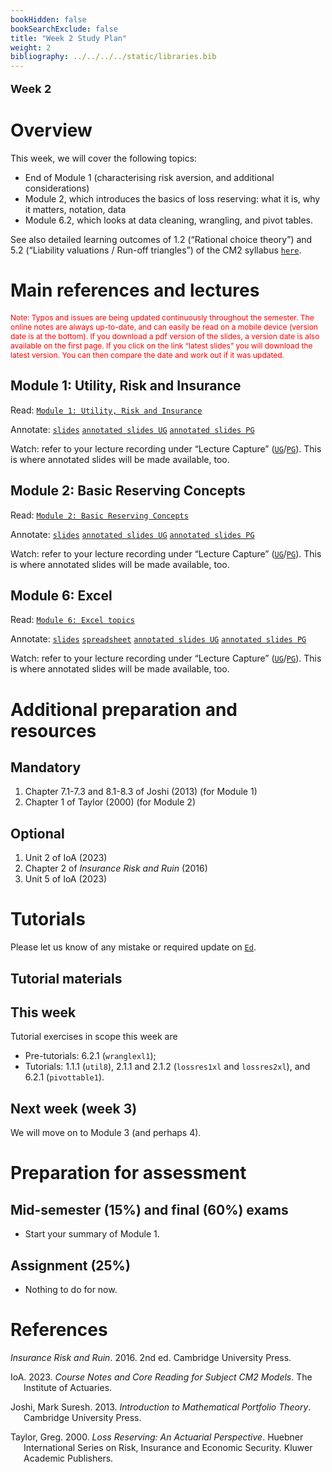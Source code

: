 ```yaml
---
bookHidden: false
bookSearchExclude: false
title: "Week 2 Study Plan"
weight: 2
bibliography: ../../../../static/libraries.bib
---
```


<p style="font-size:18px;font-weight:bold;">
Week 2
</p>

# Overview

This week, we will cover the following topics:

- End of Module 1 (characterising risk aversion, and additional considerations)
- Module 2, which introduces the basics of loss reserving: what it is, why it matters, notation, data
- Module 6.2, which looks at data cleaning, wrangling, and pivot tables.

See also detailed learning outcomes of 1.2 (“Rational choice theory”) and 5.2 (“Liability valuations / Run-off triangles”) of the CM2 syllabus [`here`](../../0-subject-guide/SILO).

<!-- Here is the end of week 1 video, which introduces week 2: -->
<!--  -->
<!-- <iframe height="420" width="640" allowfullscreen frameborder=0 src="https://echo360.net.au/media/2082fb0b-ecb8-41ba-9937-27b1048f9c06/public?autoplay=false&automute=false"></iframe> -->
<!--  -->
<!-- <p style="font-size:10px;color: rgb(252, 156, 249);"> If you wish to watch the embedded videos from Lecture Capture, you need to have logged in and <a href="https://canvas.lms.unimelb.edu.au/courses/150864/external_tools/701">entered Lecture Capture</a> via Canvas once for each session. This is to restrict access to students enrolled at the University of Melbourne only. </p> -->

# Main references and lectures

<p style="font-size:12px;color: rgb(255, 0, 0);">
Note: Typos and issues are being updated continuously throughout the semester. The online notes are always up-to-date, and can easily be read on a mobile device (version date is at the bottom). If you download a pdf version of the slides, a version date is also available on the first page. If you click on the link “latest slides” you will download the latest version. You can then compare the date and work out if it was updated.
</p>

## Module 1: Utility, Risk and Insurance

Read: [`Module 1: Utility, Risk and Insurance`](../../1-utility/m1-risk-insurance/)

Annotate: [`slides`](../../../output/24-Top-M1-lec.pdf)
[`annotated slides UG`](https://canvas.lms.unimelb.edu.au/courses/183926/modules) [`annotated slides PG`](https://canvas.lms.unimelb.edu.au/courses/181779/modules)

Watch: refer to your lecture recording under “Lecture Capture” ([`UG`](https://canvas.lms.unimelb.edu.au/courses/183926/external_tools/701)/[`PG`](https://canvas.lms.unimelb.edu.au/courses/181779/external_tools/701)). This is where annotated slides will be made available, too.

## Module 2: Basic Reserving Concepts

Read: [`Module 2: Basic Reserving Concepts`](../../2-reserving/m2-basic-reserving-concepts/)

Annotate: [`slides`](../../../output/24-Top-M2-lec.pdf)
[`annotated slides UG`](https://canvas.lms.unimelb.edu.au/courses/183926/modules) [`annotated slides PG`](https://canvas.lms.unimelb.edu.au/courses/181779/modules)

Watch: refer to your lecture recording under “Lecture Capture” ([`UG`](https://canvas.lms.unimelb.edu.au/courses/183926/external_tools/701)/[`PG`](https://canvas.lms.unimelb.edu.au/courses/181779/external_tools/701)). This is where annotated slides will be made available, too.

## Module 6: Excel

Read: [`Module 6: Excel topics`](../../3-excel/m6-excel)

Annotate: [`slides`](../../../output/24-Top-M6-lec.pdf) [`spreadsheet`](https://canvas.lms.unimelb.edu.au/courses/220261/modules/items/5960390)
[`annotated slides UG`](https://canvas.lms.unimelb.edu.au/courses/183926/modules) [`annotated slides PG`](https://canvas.lms.unimelb.edu.au/courses/181779/modules)

Watch: refer to your lecture recording under “Lecture Capture” ([`UG`](https://canvas.lms.unimelb.edu.au/courses/183926/external_tools/701)/[`PG`](https://canvas.lms.unimelb.edu.au/courses/181779/external_tools/701)). This is where annotated slides will be made available, too.

# Additional preparation and resources

## Mandatory

1.  Chapter 7.1-7.3 and 8.1-8.3 of Joshi (2013) (for Module 1)
2.  Chapter 1 of Taylor (2000) (for Module 2)

## Optional

1.  Unit 2 of IoA (2023)
2.  Chapter 2 of *Insurance Risk and Ruin* (2016)
3.  Unit 5 of IoA (2023)

# Tutorials

Please let us know of any mistake or required update on [`Ed`](https://canvas.lms.unimelb.edu.au/courses/220261/external_tools/5837?display=borderless).

<!-- ## Pre-Tutorial work -->
<!-- Please study those questions **before** the tutorial. -->
<!-- Pre-Tutorial exercises are available in the [``Pre-Tutorial book``](https://canvas.lms.unimelb.edu.au/courses/173733/modules/items/4464391), which already includes solutions. It is recommended to attempt the questions *before* looking at the solutions -->

## Tutorial materials

<!-- Some questions have been especially selected for the tutorials. Students should review and attempt those questions ***prior to their scheduled tutorial***, after they complete the pre-tutorial work.  -->
<!-- The [``Tutorial book``]() includes all questions for the whole semester already, but solutions will only be added sequentially at the end of each week, as we work our way through the set. -->
<!-- Note that solutions will be gradually added to that same document. Hence it is not recommended to print it, as it will regularly change (typos will also dynamically be corrected). -->

## This week

Tutorial exercises in scope this week are

- Pre-tutorials: 6.2.1 (`wranglexl1`);
- Tutorials: 1.1.1 (`util8`), 2.1.1 and 2.1.2 (`lossres1xl` and `lossres2xl`), and 6.2.1 (`pivottable1`).

<!-- Here is the recording available for Week 1 from William: -->
<!--  -->
<!-- <iframe height="420" width="640" allowfullscreen frameborder=0 src="https://echo360.net.au/media/986498e7-d7fa-42c4-8af0-492f068f4ccd/public?autoplay=false&automute=false"></iframe> -->
<!--  -->
<!-- Here is the recording available for Week 1 from Eric: -->
<!--  -->
<!-- <iframe height="420" width="640" allowfullscreen frameborder=0 src="https://echo360.net.au/media/a5dc442a-1e84-49c8-b317-3f4eb4c1cfa0/public?autoplay=false&automute=false"></iframe> -->
<!--  -->
<!-- <p style="font-size:10px;color: rgb(252, 156, 249);"> If you wish to watch the embedded videos from Lecture Capture, you need to have logged in and <a href="https://canvas.lms.unimelb.edu.au/courses/145406/external_tools/701">entered Lecture Capture</a> via Canvas once for each session. This is to restrict access to students enrolled at the University of Melbourne only. </p> -->

## Next week (week 3)

We will move on to Module 3 (and perhaps 4).

# Preparation for assessment

## Mid-semester (15%) and final (60%) exams

<!-- install.packages("devtools") -->
<!-- devtools::install_github("hadley/emo") -->

- Start your summary of Module 1.

## Assignment (25%)

- Nothing to do for now.

# References

<div id="refs" class="references csl-bib-body hanging-indent" entry-spacing="0">

<div id="ref-Dic16" class="csl-entry">

*Insurance Risk and Ruin*. 2016. 2nd ed. Cambridge University Press.

</div>

<div id="ref-IoA23" class="csl-entry">

IoA. 2023. *Course Notes and Core Reading for Subject CM2 Models*. The Institute of Actuaries.

</div>

<div id="ref-Jos13" class="csl-entry">

Joshi, Mark Suresh. 2013. *Introduction to Mathematical Portfolio Theory*. Cambridge University Press.

</div>

<div id="ref-Tay00" class="csl-entry">

Taylor, Greg. 2000. *Loss Reserving: An Actuarial Perspective*. Huebner International Series on Risk, Insurance and Economic Security. Kluwer Academic Publishers.

</div>

</div>
